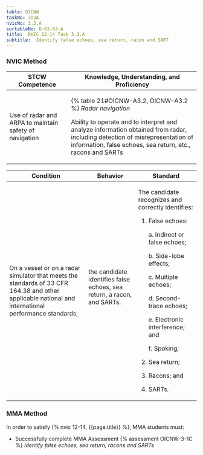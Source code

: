 ```yaml
---
table: OICNW
taskNo: 3D3A
nvicNo: 3.3.A 
sortableNo: D-03-03-A
title:  NVIC 12-14 Task 3.3.A
subtitle:  Identify false echoes, sea return, racon and SART
---
```






### NVIC Method

<a style="display:none;" onclick="togglevisibility('nvic_methods')" >Show NVIC method.</a>

<div id='nvic_methods' class='show'>

<table>
<thead>
<tr>
<th class='forty'> STCW Competence </th>
<th class='sixty'> Knowledge, Understanding, and Proficiency </th>
</tr>
</thead>

<tbody>
<tr><td markdown='1'>

Use of radar and ARPA to maintain safety of navigation

</td><td markdown='1'>

{% table 21#OICNW-A3.2, OICNW-A3.2 %} *Radar navigation*

Ability to operate and to interpret and analyze information obtained from radar, including detection of misrepresentation of information, false echoes, sea return, etc., racons and SARTs

</td></tr>


</tbody>
</table>


<table>
<thead>
<tr><th class='twenty'>  Condition </th><th class='twenty'> Behavior </th><th  class='sixty'>Standard </th></tr>
</thead>
<tbody >



<tr><td markdown='1'>

On a vessel or on a radar simulator that meets the standards of 33 CFR 164.38 and other applicable national and international performance standards,

</td><td markdown='1'>

the candidate identifies false echoes, sea return, a racon, and SARTs.

<br>

<div class="tooltip" markdown='1'>



</div>


</td><td markdown='1'>

The candidate recognizes and correctly identifies:

1. False echoes:

     a. Indirect or false echoes;

     b. Side-lobe effects;

     c. Multiple echoes;

     d. Second-trace echoes;

     e. Electronic interference; and

     f. Spoking;

2. Sea return;

3. Racons; and 

4. SARTs.

</td></tr>
</tbody>
</table>
</div>


### MMA Method

In order to satisfy  {% nvic 12-14, {{page.title}}  %}, MMA students must:

* Successfully complete MMA Assessment {% assessment OICNW-3-1C %} *Identify false echoes, sea return, racons and SARTs*